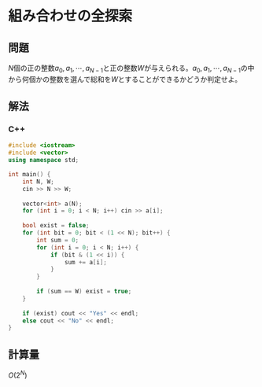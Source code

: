 # 組み合わせの全探索

## 問題

$N$個の正の整数$a_0, a_1, \cdots, a_{N-1}$と正の整数$W$が与えられる。$a_0, a_1, \cdots, a_{N-1}$の中から何個かの整数を選んで総和を$W$とすることができるかどうか判定せよ。

## 解法

### C++

```C++
#include <iostream>
#include <vector>
using namespace std;

int main() {
    int N, W;
    cin >> N >> W;
    
    vector<int> a(N);
    for (int i = 0; i < N; i++) cin >> a[i];
    
    bool exist = false;
    for (int bit = 0; bit < (1 << N); bit++) {
        int sum = 0;
        for (int i = 0; i < N; i++) {
            if (bit & (1 << i)) {
                sum += a[i];
            }
        }
        
        if (sum == W) exist = true;
    }
    
    if (exist) cout << "Yes" << endl;
    else cout << "No" << endl;
}
```

## 計算量

$O(2^N)$